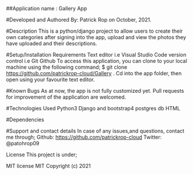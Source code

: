 ##Application name :
Gallery App

#Developed and Authored By:
Patrick Rop on October, 2021.

#Description
This is a python/django project to allow users to create their own categories after signing into the app, upload and view the photos they have uploaded and their descriptions.

#Setup/Installation Requirements
Text editor i.e Visual Studio Code version control i.e Git Github To access this application, you can clone to your local machine using the following command; $ git clone https://github.com/patrickrop-cloud/Gallery . Cd into the app folder, then open using your favourite text editor.

#Known Bugs
As at now, the app is not fully customized yet. Pull requests for improvement of the application are welcomed.

#Technologies Used
Python3
Django and bootstrap4 postgres db HTML

#Dependencies


#Support and contact details
In case of any issues,and questions, contact me through; Github: https://github.com/patrickrop-cloud Twitter: @patohrop09

License
This project is under;

MIT license
MIT Copyright (c) 2021

